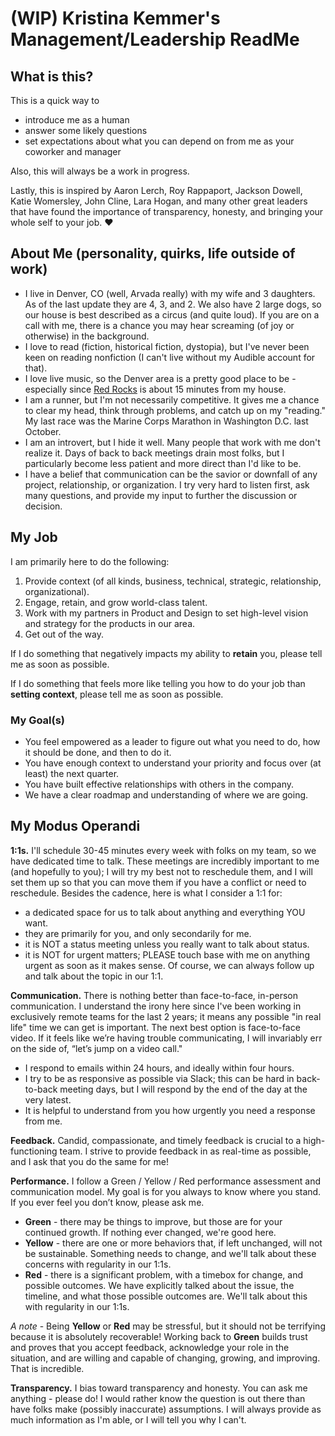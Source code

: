# (WIP) Kristina Kemmer's Management/Leadership ReadMe

## What is this?
This is a quick way to
* introduce me as a human
* answer some likely questions
* set expectations about what you can depend on from me as your coworker and manager
     
Also, this will always be a work in progress.

Lastly, this is inspired by Aaron Lerch, Roy Rappaport, Jackson Dowell, Katie Womersley, John Cline, Lara Hogan, and many other great leaders that have found the importance of transparency, honesty, and bringing your whole self to your job. :heart:

## About Me (personality, quirks, life outside of work)
* I live in Denver, CO (well, Arvada really) with my wife and 3 daughters. As of the last update they are 4, 3, and 2. We also have 2 large dogs, so our house is best described as a circus (and quite loud). If you are on a call with me, there is a chance you may hear screaming (of joy or otherwise) in the background.
* I love to read (fiction, historical fiction, dystopia), but I've never been keen on reading nonfiction (I can't live without my Audible account for that).
* I love live music, so the Denver area is a pretty good place to be - especially since [Red Rocks](https://www.redrocksonline.com/concerts-events) is about 15 minutes from my house.
* I am a runner, but I'm not necessarily competitive. It gives me a chance to clear my head, think through problems, and catch up on my "reading." My last race was the Marine Corps Marathon in Washington D.C. last October.
* I am an introvert, but I hide it well. Many people that work with me don't realize it. Days of back to back meetings drain most folks, but I particularly become less patient and more direct than I'd like to be.
* I have a belief that communication can be the savior or downfall of any project, relationship, or organization. I try very hard to listen first, ask many questions, and provide my input to further the discussion or decision.

## My Job
I am primarily here to do the following:
1. Provide context (of all kinds, business, technical, strategic, relationship, organizational).
2. Engage, retain, and grow world-class talent.
3. Work with my partners in Product and Design to set high-level vision and strategy for the products in our area.
4. Get out of the way.

If I do something that negatively impacts my ability to **retain** you, please tell me as soon as possible.

If I do something that feels more like telling you how to do your job than **setting context**, please tell me as soon as possible.

### My Goal(s)
* You feel empowered as a leader to figure out what you need to do, how it should be done,  and then to do it.
* You have enough context to understand your priority and focus over (at least) the next quarter. 
* You have built effective relationships with others in the company.
* We have a clear roadmap and understanding of where we are going.

## My Modus Operandi
**1:1s.** I'll schedule 30-45 minutes every week with folks on my team, so we have dedicated time to talk. These meetings are incredibly important to me (and hopefully to you); I will try my best not to reschedule them, and I will set them up so that you can move them if you have a conflict or need to reschedule. Besides the cadence, here is what I consider a 1:1 for:

* a dedicated space for us to talk about anything and everything YOU want.
* they are primarily for you, and only secondarily for me.
* it is NOT a status meeting unless you really want to talk about status.
* it is NOT for urgent matters; PLEASE touch base with me on anything urgent as soon as it makes sense. Of course, we can always follow up and talk about the topic in our 1:1.

**Communication.** There is nothing better than face-to-face, in-person communication. I understand the irony here since I've been working in exclusively remote teams for the last 2 years; it means any possible "in real life" time we can get is important. The next best option is face-to-face video. If it feels like we’re having trouble communicating, I will invariably err on the side of, “let’s jump on a video call."
* I respond to emails within 24 hours, and ideally within four hours.
* I try to be as responsive as possible via Slack; this can be hard in back-to-back meeting days, but I will respond by the end of the day at the very latest. 
* It is helpful to understand from you how urgently you need a response from me.

**Feedback.** Candid, compassionate, and timely feedback is crucial to a high-functioning team. I strive to provide feedback in as real-time as possible, and I ask that you do the same for me!

**Performance.** I follow a Green / Yellow / Red performance assessment and communication model. My goal is for you always to know where you stand. If you ever feel you don’t know, please ask me.
* **Green** - there may be things to improve, but those are for your continued growth. If nothing ever changed, we're good here.
* **Yellow** - there are one or more behaviors that, if left unchanged, will not be sustainable. Something needs to change, and we'll talk about these concerns with regularity in our 1:1s.
* **Red** - there is a significant problem, with a timebox for change, and possible outcomes. We have explicitly talked about the issue, the timeline, and what those possible outcomes are. We'll talk about this with regularity in our 1:1s.

*A note* - Being **Yellow** or **Red** may be stressful, but it should not be terrifying because it is absolutely recoverable! Working back to **Green** builds trust and proves that you accept feedback, acknowledge your role in the situation, and are willing and capable of changing, growing, and improving. That is incredible.

**Transparency.** I bias toward transparency and honesty. You can ask me anything - please do! I would rather know the question is out there than have folks make (possibly inaccurate) assumptions.  I will always provide as much information as I'm able, or I will tell you why I can't. 
